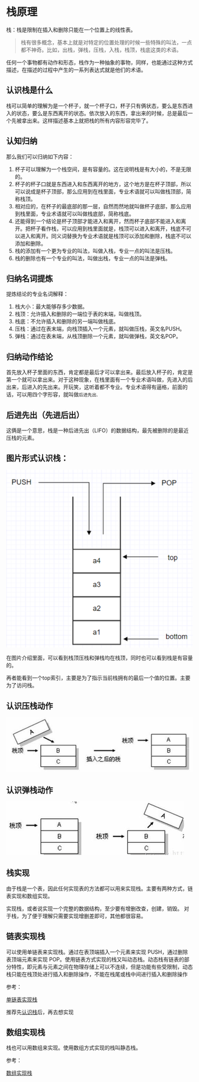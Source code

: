 # 栈原理

栈：栈是限制在插入和删除只能在一个位置上的线性表。

> 栈有很多概念，基本上就是对特定的位置处理的时候一些特殊的叫法，一点都不神奇。比如，出栈，弹栈，压栈，入栈，栈顶，栈底这类的术语。

任何一个事物都有动作和形态，栈作为一种抽象的事物，同样，也能通过这种方式描述，在描述的过程中产生的一系列表达式就是他们的术语。

## 认识栈是什么

栈可以简单的理解为是一个杯子，就一个杯子口，杯子只有俩状态，要么是东西进入的状态，要么是东西离开的状态。依次放入的东西，拿出来的时候，总是最后一个先被拿出来。这样描述基本上就把栈的所有内容形容完毕了。

## 认知归纳

那么我们可以归纳如下内容：
1. 杯子可以理解为一个栈空间，是有容量的。这在说明栈是有大小的，不是无限的。
2. 杯子的杯子口就是东西进入和东西离开的地方，这个地方是在杯子顶部，所以可以说成是杯子顶部，那么应用到在栈里面，专业术语就可以叫做栈顶部，简称栈顶。
3. 相对应的，在杯子的最底部的那一层，自然而然地就叫做杯子底部，那么应用到栈里面，专业术语就可以叫做栈底部，简称栈底。
4. 还能得到一个结论是杯子顶部才能进入和离开，然而杯子底部不能进入和离开。把杯子看作栈，可以应用到栈里面就是，栈顶可以进入和离开，栈底不可以进入和离开。同义词替换为专业术语就是栈顶可以添加和删除，栈底不可以添加和删除。
5. 栈的添加有一个更为专业的叫法，叫做入栈，专业一点的叫法是压栈。
6. 栈的删除也有一个专业的叫法，叫做出栈，专业一点的叫法是弹栈。

## 归纳名词提炼

提炼结论的专业名词解释：

1. 栈大小：最大能够存多少数据。
2. 栈顶：允许插入和删除的一端位于表的末端，叫做栈顶。
3. 栈底：不允许插入和删除的另一端叫做栈底。
4. 压栈：通过在表末端，向栈顶插入一个元素，就叫做压栈，英文名PUSH。
5. 弹栈：通过在表末端，从栈顶删除一个元素，就叫做弹栈，英文名POP。

## 归纳动作结论

首先放入杯子里面的东西，肯定都是最后才可以拿出来。最后放入杯子的，肯定是第一个就可以拿出来。对于这种现象，在栈里面有一个专业术语叫做，先进入的后出来，后进入的先出来。开玩笑，这听着都不专业。专业术语得有逼格，前面的话，可以用四个字形容，就叫做`后进先出`.

## 后进先出（先进后出）

这俩是一个意思，栈是一种后进先出（LIFO）的数据结构，最先被删除的是最近压栈的元素。

## 图片形式认识栈：

![栈完整图片][1]

在图片介绍里面，可以看到栈顶压栈和弹栈均在栈顶，同时也可以看到栈是有容量的。

再者能看到一个top索引，主要是为了指示当前栈拥有的最后一个值的位置。主要为了访问栈。

## 认识压栈动作

![栈压栈][2]

## 认识弹栈动作

![栈弹栈][3]

## 栈实现

由于栈是一个表，因此任何实现表的方法都可以用来实现栈。主要有两种方式，链表实现和数组实现。

实现栈，或者说实现一个完整的数据结构，至少要有增删改查，创建，销毁。
对于栈，为了便于理解只需要实现增删差即可，其他都很容易。

## 链表实现栈

可以使用单链表来实现栈。通过在表顶端插入一个元素来实现 PUSH，通过删除表顶端元素来实现 POP。使用链表方式实现的栈又叫动态栈。动态栈有链表的部分特性，即元素与元素之间在物理存储上可以不连续，但是功能有些受限制，动态栈只能在栈顶处进行插入和删除操作，不能在栈尾或栈中间进行插入和删除操作

参考：

[单链表实现栈](./linkedListStackImpl.md)

推荐先[认识栈](./linear02)后，再去想实现



## 数组实现栈

栈也可以用数组来实现。使用数组方式实现的栈叫静态栈。 

参考：

[数组实现栈](./arrayStackImpl.md)
 
[1]: /images/structure/linear01_01.png
[2]: /images/structure/linear01_02.png
[3]: /images/structure/linear01_03.png





